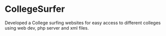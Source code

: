 # CollegeSurfer
Developed a College surfing websites for easy access to different colleges using web dev, php server and xml files.
